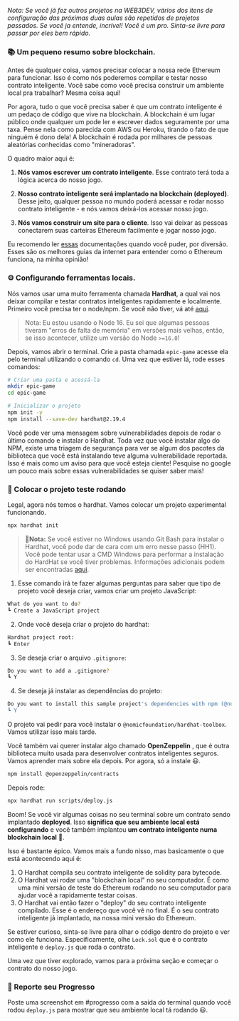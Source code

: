 _Nota: Se você já fez outros projetos na WEB3DEV, vários dos itens de configuração das próximas duas aulas são repetidos de projetos passados. Se você ja entende, incrível! Você é um pro. Sinta-se livre para passar por eles bem rápido._

### **📚 Um pequeno resumo sobre blockchain.**

Antes de qualquer coisa, vamos precisar colocar a nossa rede Ethereum para funcionar. Isso é como nós poderemos compilar e testar nosso contrato inteligente. Você sabe como você precisa construir um ambiente local pra trabalhar? Mesma coisa aqui!

Por agora, tudo o que você precisa saber é que um contrato inteligente é um pedaço de código que vive na blockchain. A blockchain é um lugar público onde qualquer um pode ler e escrever dados seguramente por uma taxa. Pense nela como parecida com AWS ou Heroku, tirando o fato de que ninguém é dono dela! A blockchain é rodada por milhares de pessoas aleatórias conhecidas como "mineradoras".

O quadro maior aqui é:

1. **Nós vamos escrever um contrato inteligente**. Esse contrato terá toda a lógica acerca do nosso jogo.

2. **Nosso contrato inteligente será implantado na blockchain (deployed)**. Desse jeito, qualquer pessoa no mundo poderá acessar e rodar nosso contrato inteligente - e nós vamos deixá-los acessar nosso jogo.

3. **Nós vamos construir um site para o cliente**. Isso vai deixar as pessoas conectarem suas carteiras Ethereum facilmente e jogar nosso jogo.

Eu recomendo ler [essas](https://ethereum.org/pt-br/developers/docs/intro-to-ethereum/) documentações quando você puder, por diversão. Esses são os melhores guias da internet para entender como o Ethereum funciona, na minha opinião!

### **⚙️ Configurando ferramentas locais.**

Nós vamos usar uma muito ferramenta chamada  **Hardhat**, a qual vai nos deixar compilar e testar contratos inteligentes rapidamente e localmente. Primeiro você precisa ter o node/npm. Se você não tiver, vá até  [aqui](https://hardhat.org/tutorial/setting-up-the-environment).

>Nota: Eu estou usando o Node 16. Eu sei que algumas pessoas tiveram "erros de falta de memória" em versões mais velhas, então, se isso acontecer, utilize um versão do Node `>=16.0`!

Depois, vamos abrir o terminal. Crie a pasta chamada `epic-game` acesse ela pelo terminal utilizando o comando `cd`. Uma vez que estiver lá, rode esses comandos:

```bash
# Criar uma pasta e acessá-la
mkdir epic-game
cd epic-game

# Inicializar o projeto
npm init -y
npm install --save-dev hardhat@2.19.4
```

Você pode ver uma mensagem sobre vulnerabilidades depois de rodar o último comando e instalar o Hardhat. Toda vez que você instalar algo do NPM, existe uma triagem de segurança para ver se algum dos pacotes da biblioteca que você está instalando teve alguma vulnerabilidade reportada. Isso é mais como um aviso para que você esteja ciente! Pesquise no google um pouco mais sobre essas vulnerabilidades se quiser saber mais!

### **🔨 Colocar o projeto teste rodando**

Legal, agora nós temos o hardhat. Vamos colocar um projeto experimental funcionando.

```bash
npx hardhat init
```

> **📝Nota:**  Se você estiver no Windows usando Git Bash para instalar o Hardhat, você pode dar de cara com um erro nesse passo (HH1). Você pode tentar usar a CMD Windows para performar a instalação do HardHat se você tiver problemas. Informações adicionais podem ser encontradas [aqui](https://github.com/nomiclabs/hardhat/issues/1400#issuecomment-824097242).

1. Esse comando irá te fazer algumas perguntas para saber que tipo de projeto você deseja criar, vamos criar um projeto JavaScript:

```bash
What do you want to do?
┗ Create a JavaScript project
```

2. Onde você deseja criar o projeto do hardhat:

```bash
Hardhat project root:
┗ Enter
```

3. Se deseja criar o arquivo `.gitignore`:

```bash
Do you want to add a .gitignore?
┗ Y
```

4. Se deseja já instalar as dependências do projeto:

```bash
Do you want to install this sample project's dependencies with npm (@nomicfoundation/hardhat-toolbox)?
┗ Y
```

O projeto vai pedir para você instalar o `@nomicfoundation/hardhat-toolbox`. Vamos utilizar isso mais tarde.

Você também vai querer instalar algo chamado  **OpenZeppelin** , que é outra biblioteca muito usada para desenvolver contratos inteligentes seguros. Vamos aprender mais sobre ela depois. Por agora, só a instale 😃.

```bash
npm install @openzeppelin/contracts
```

Depois rode:

```bash
npx hardhat run scripts/deploy.js 
```

Boom! Se você vir algumas coisas no seu terminal sobre um contrato sendo implantado **deployed**.
Isso **significa que seu ambiente local está configurando** e você também implantou **um contrato inteligente numa blockchain local** 🥳.

Isso é bastante épico. Vamos mais a fundo nisso, mas basicamente o que está acontecendo aqui é:

1. O Hardhat compila seu contrato inteligente de solidity para bytecode.
2. O Hardhat vai rodar uma "blockchain local" no seu computador. É como uma mini versão de teste do Ethereum rodando no seu computador para ajudar você a rapidamente testar coisas.
3. O Hardhat vai então fazer o "deploy" do seu contrato inteligente compilado. Esse é o endereço que você vê no final. É o seu contrato inteligente já implantado, na nossa mini versão do Ethereum.

Se estiver curioso, sinta-se livre para olhar o código dentro do projeto e ver como ele funciona. Especificamente, olhe  `Lock.sol` que é o contrato inteligente e `deploy.js` que roda o contrato.

Uma vez que tiver explorado, vamos para a próxima seção e começar o contrato do nosso jogo.

### 🚨 Reporte seu Progresso

Poste uma screenshot em #progresso com a saída do terminal quando você rodou `deploy.js` para mostrar que seu ambiente local tá rodando 😃.
